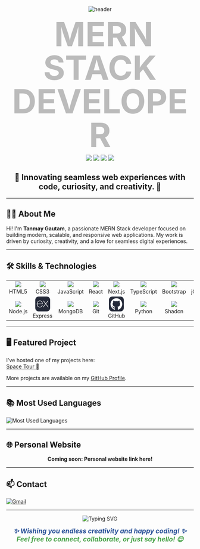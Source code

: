 <!-- Profile Header -->
<p align="center">
  <img src="https://capsule-render.vercel.app/api?type=waving&color=0:1e3c72,100:2a5298&height=200&section=header&text=Tanmay%20Gautam&fontSize=40&fontColor=ffffff&animation=fadeIn" alt="header"/>
</p>

<!-- Stylish Static MERN Stack Developer Banner -->
<p align="center" style="margin-bottom: 0;">
  <b>
    <span style="color:#bbb; font-size:90px; line-height:1; padding-left:20px;"><strong>MERN STACK DEVELOPER</strong></span>
  </b>
</p>
<p align="center" style="margin-top:8px;">
  <img src="https://img.shields.io/badge/MongoDB-47A248?style=for-the-badge&logo=mongodb&logoColor=white" />
  <img src="https://img.shields.io/badge/Express-000000?style=for-the-badge&logo=express&logoColor=white" />
  <img src="https://img.shields.io/badge/React-61dafb?style=for-the-badge&logo=react&logoColor=gray" />
  <img src="https://img.shields.io/badge/Node.js-339933?style=for-the-badge&logo=nodedotjs&logoColor=white" />
</p>

<h2 align="center">🚀 Innovating seamless web experiences with code, curiosity, and creativity. 🚀</h2>

---

## 👨‍💻 About Me

Hi! I'm **Tanmay Gautam**, a passionate MERN Stack developer focused on building modern, scalable, and responsive web applications. My work is driven by curiosity, creativity, and a love for seamless digital experiences.

---

## 🛠️ Skills & Technologies

<table>
  <tr>
    <td align="center"><img src="https://cdn.jsdelivr.net/gh/devicons/devicon/icons/html5/html5-original.svg" width="40"/><br/>HTML5</td>
    <td align="center"><img src="https://cdn.jsdelivr.net/gh/devicons/devicon/icons/css3/css3-original.svg" width="40"/><br/>CSS3</td>
    <td align="center"><img src="https://cdn.jsdelivr.net/gh/devicons/devicon/icons/javascript/javascript-original.svg" width="40"/><br/>JavaScript</td>
    <td align="center"><img src="https://cdn.jsdelivr.net/gh/devicons/devicon/icons/react/react-original.svg" width="40"/><br/>React</td>
    <td align="center"><img src="https://cdn.jsdelivr.net/gh/devicons/devicon/icons/nextjs/nextjs-original.svg" width="40" style="background:white"/><br/>Next.js</td>
    <td align="center"><img src="https://cdn.jsdelivr.net/gh/devicons/devicon/icons/typescript/typescript-original.svg" width="40"/><br/>TypeScript</td>
    <td align="center"><img src="https://cdn.jsdelivr.net/gh/devicons/devicon/icons/bootstrap/bootstrap-original.svg" width="40"/><br/>Bootstrap</td>
    <td align="center"><img src="https://cdn.jsdelivr.net/gh/devicons/devicon/icons/jquery/jquery-original.svg" width="40"/><br/>jQuery</td>
  </tr>
  <tr>
    <td align="center"><img src="https://cdn.jsdelivr.net/gh/devicons/devicon/icons/nodejs/nodejs-original.svg" width="40"/><br/>Node.js</td>
    <td align="center">
      <img src="https://github.com/tandpfun/skill-icons/raw/main/icons/ExpressJS-Dark.svg" width="40"/><br/>Express
    </td>
    <td align="center"><img src="https://cdn.jsdelivr.net/gh/devicons/devicon/icons/mongodb/mongodb-original.svg" width="40"/><br/>MongoDB</td>
    <td align="center"><img src="https://cdn.jsdelivr.net/gh/devicons/devicon/icons/git/git-plain.svg" width="40"/><br/>Git</td>
    <td align="center">
      <img src="https://github.com/tandpfun/skill-icons/raw/main/icons/Github-Dark.svg" width="40"/><br/>GitHub
    </td>
    <td align="center"><img src="https://cdn.jsdelivr.net/gh/devicons/devicon/icons/python/python-original.svg" width="40"/><br/>Python</td>
    <td align="center"><img src="https://avatars.githubusercontent.com/u/139895814?s=200&v=4" width="40"/><br/>Shadcn</td>
  </tr>
</table>

---

## 🖥️ Featured Project

I've hosted one of my projects here:  
[Space Tour 🚀](https://tanmaygautam11.github.io/space-tour/)

More projects are available on my [GitHub Profile](https://github.com/tanmaygautam11).

---

## 📚 Most Used Languages

<p>
  <img src="https://github-readme-stats.vercel.app/api/top-langs/?username=tanmaygautam11&layout=compact&theme=dark" alt="Most Used Languages" />
</p>

---

## 🌐 Personal Website

<!-- 👉 [My Personal Website](#) -->
<p align="center">
  <b>Coming soon: Personal website link here!</b>
</p>

---

## 📫 Contact

<p align="left">
  <a href="mailto:gautamtanmay11@gmail.com">
    <img src="https://skillicons.dev/icons?i=gmail" width="44" alt="Gmail" />
  </a>
</p>

---

<p align="center">
  <img src="https://readme-typing-svg.demolab.com?font=Fira+Code&size=28&duration=3000&pause=300&color=FFB300&center=true&vCenter=true&width=700&lines=Thanks+for+visiting+my+GitHub+Profile!;Let%E2%80%99s+build+something+amazing+together+%F0%9F%94%A5;Keep+learning%2C+keep+growing+%F0%9F%9A%80" alt="Typing SVG">
</p>

<p align="center">
  <em>
    <span style="font-size: 1.25em; color: #2a5298; font-weight: bold;">
      ✨ Wishing you endless creativity and happy coding! ✨
      <br/>
      <span style="color: #47a248;">Feel free to connect, collaborate, or just say hello! 😊</span>
    </span>
  </em>
</p>
